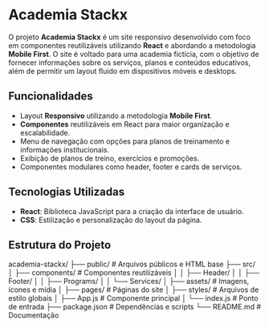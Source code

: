 # Academia Stackx

O projeto **Academia Stackx** é um site responsivo desenvolvido com foco em componentes reutilizáveis utilizando **React** e abordando a metodologia **Mobile First**. O site é voltado para uma academia fictícia, com o objetivo de fornecer informações sobre os serviços, planos e conteúdos educativos, além de permitir um layout fluido em dispositivos móveis e desktops.

## Funcionalidades

- Layout **Responsivo** utilizando a metodologia **Mobile First**.
- **Componentes** reutilizáveis em React para maior organização e escalabilidade.
- Menu de navegação com opções para planos de treinamento e informações institucionais.
- Exibição de planos de treino, exercícios e promoções.
- Componentes modulares como header, footer e cards de serviços.

## Tecnologias Utilizadas

- **React**: Biblioteca JavaScript para a criação da interface de usuário.
- **CSS**: Estilização e personalização do layout da página.

## Estrutura do Projeto

academia-stackx/
├── public/ # Arquivos públicos e HTML base
├── src/
│ ├── components/ # Componentes reutilizáveis
│ │ ├── Header/
│ │ ├── Footer/
│ │ ├── Programs/
│ │ └── Services/
│ ├── assets/ # Imagens, ícones e mídia
│ ├── pages/ # Páginas do site
│ ├── styles/ # Arquivos de estilo globais
│ ├── App.js # Componente principal
│ └── index.js # Ponto de entrada
├── package.json # Dependências e scripts
└── README.md # Documentação

